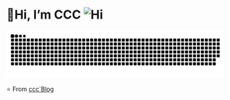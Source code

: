 # 👋Hi, I’m CCC  <img src="https://emojis.slackmojis.com/emojis/images/1588866973/8934/hellokittydance.gif?1588866973" alt="Hi" width="30" />
<picture>
  <source media="(prefers-color-scheme: dark)" srcset="https://raw.githubusercontent.com/Ming411/Ming411/output/github-contribution-grid-snake-dark.svg">
  <source media="(prefers-color-scheme: light)" srcset="https://raw.githubusercontent.com/Ming411/Ming411/output/github-contribution-grid-snake.svg">
  <img alt="github contribution grid snake animation" src="https://raw.githubusercontent.com/Ming411/Ming411/output/github-contribution-grid-snake.svg">
</picture>

<!-- - ⭐️ From [ccc`Blog](https://ming411.github.io) -->
⭐️ From [ccc`Blog](https://ccc-blog.vercel.app/)
